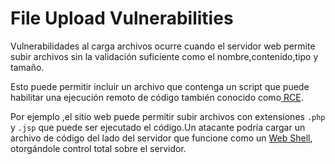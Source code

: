 # File Upload Vulnerabilities

Vulnerabilidades al carga archivos ocurre cuando el servidor web permite subir archivos sin la validación suficiente como el nombre,contenido,tipo y tamaño.

Esto puede permitir incluir un archivo que contenga un script que puede habilitar una ejecución remoto de código también conocido como[ RCE](remote-code-execution-rce.md).

Por ejemplo ,el sitio web puede permitir subir archivos con extensiones `.php` y `.jsp` que puede ser ejecutado el código.Un atacante podría cargar un archivo de código del lado del servidor que funcione como un [Web Shell](web-shell.md), otorgándole  control total sobre el servidor.

